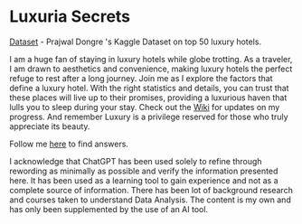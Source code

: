 # Luxuria Secrets

[Dataset](https://www.kaggle.com/datasets/prajwaldongre/top-50-luxury-hotels-worldwide)  - Prajwal Dongre 's Kaggle Dataset on top 50 luxury hotels.

I am a huge fan of staying in luxury hotels while globe trotting. As a traveler, I am drawn to aesthetics and convenience, making luxury hotels the perfect refuge to rest after a long journey. Join me as I explore the factors that define a luxury hotel. With the right statistics and details, you can trust that these places will live up to their promises, providing a luxurious haven that lulls you to sleep during your stay.
Check out the [Wiki](https://github.com/SecretAgentShh/Luxuria-Secrets/wiki) for updates on my progress.
And remember Luxury is a privilege reserved for those who truly appreciate its beauty.

Follow me [here]() to find answers.


I acknowledge that ChatGPT has been used solely to refine through rewording as minimally as possible and verify the information presented here. It has been used as a learning tool to gain experience and not as a complete source of information. There has been lot of background research and courses taken to understand Data Analysis. The content is my own and has only been supplemented by the use of an AI tool.
